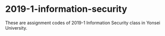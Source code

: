 # 2019-1-information-security
These are assignment codes of 2019-1 Information Security class in Yonsei University.
